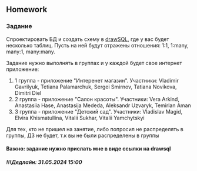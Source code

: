 ## Homework

### Задание

Спроектировать БД и создать схему в [drawSQL](https://drawsql.app/), где у вас будет несколько таблиц.
Пусть на ней будут отражены отношения: 1:1, 1:many, many:1, many:many.

Задание нужно выполнять в группах и у каждой будет свое интернет приложение:

1. 1 группа - приложение "Интеренет магазин". Участники: Vladimir Gavrilyuk, Tetiana Palamarchuk, Sergei Smirnov, Tatiana Novikova, Dimitri Diel
2. 2 группа - приложение "Салон красоты". Участники: Vera Arkind, Anastasiia Hase, Anastasija Mededa, Aleksandr Uzvaryk, Temirlan Aman
3. 3 группа - приложение "Детский сад". Участники: Vladislav Magid, Elvira Khismatullina, Vitalii Sukhar, Vitalii Yamchytskyi

Для тех, кто не пришел на занятие, либо попросил не распределять в группы, ДЗ не будет, т.к вы не были распределены в группы

#### Важно: задание нужно прислать мне в виде ссылки на drawsql

##### !!!Дедлайн: 31.05.2024 15:00
